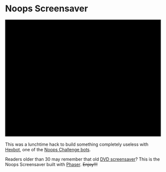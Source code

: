 # Noops Screensaver

![Noops Screensaver in Action](animation.gif)

This was a lunchtime hack to build something completely useless with [Hexbot](https://github.com/noops-challenge/hexbot), one of the [Noops Challenge bots](https://noopschallenge.com/).

Readers older than 30 may remember that old [DVD screensaver](https://www.youtube.com/watch?v=m8NAlDOCG6g)? This is the Noops Screensaver built with [Phaser](http://phaser.io/). ~~Enjoy!!!~~
